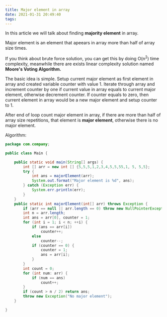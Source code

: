 ```yaml
---
title: Major element in array
date: 2021-01-31 20:49:40
tags:
---
```


In this article we will talk about finding **majority element** in array. 

Major element is an element that apeears in array more than half of array size times.

If you think about brute force solution, you can get this by doing O(n<sup>2</sup>) time complexity, meanwhile there are exists linear complexity solution named **Moore's Voting Algorithm.**

The basic idea is simple. Setup current major element as first element in array and created variable counter with value 1. Iterate through array and increment counter by one if current value in array equals to current major element, otherwise decrement counter. If counter equals to zero, then current element in array would be a new major element and setup counter to 1. 

After end of loop count major element in array, if there are more than half of array size repetitions, that element is **major element**, otherwise there is no major element.

Algorithm:

```java
package com.company;

public class Main {

    public static void main(String[] args) {
        int [] arr = new int [] {5,5,5,1,2,3,4,5,5,55,1, 5, 5,5};
        try {
            int ans = majorElement(arr);
            System.out.format("Major element is %d", ans);
        } catch (Exception err) {
            System.err.println(err);
        }
    }
    public static int majorElement(int[] arr) throws Exception {
        if (arr == null || arr.length == 0) throw new NullPointerException();
        int n = arr.length;
        int ans = arr[0], counter = 1;
        for (int i = 1; i < n; ++i) {
            if (ans == arr[i])
                counter++;
            else
                counter--;
            if (counter == 0) {
                counter = 1;
                ans = arr[i];
            }
        }
        int count = 0;
        for (int num: arr) {
            if (num == ans)
                count++;
        }
        if (count > n / 2) return ans;
        throw new Exception("No major element");
    }

}

```


